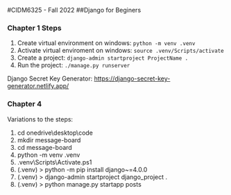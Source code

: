 #CIDM6325 - Fall 2022
##Django for Beginers
### Chapter 1 Steps
1. Create virtual environment on windows: `python -m venv .venv`
2. Activate virtual enviroment on windows: `source .venv/Scripts/activate`
3. Create a project: `django-admin startproject ProjectName .`
4. Run the project: `./manage.py runserver`

Django Secret Key Generator: https://django-secret-key-generator.netlify.app/

### Chapter 4

Variations to the steps:
1. cd onedrive\desktop\code
1. mkdir message-board
1. cd message-board
1. python -m venv .venv
1.  .venv\Scripts\Activate.ps1
1. (.venv) > python -m pip install django~=4.0.0
1. (.venv) > django-admin startproject django_project .
1. (.venv) > python manage.py startapp posts